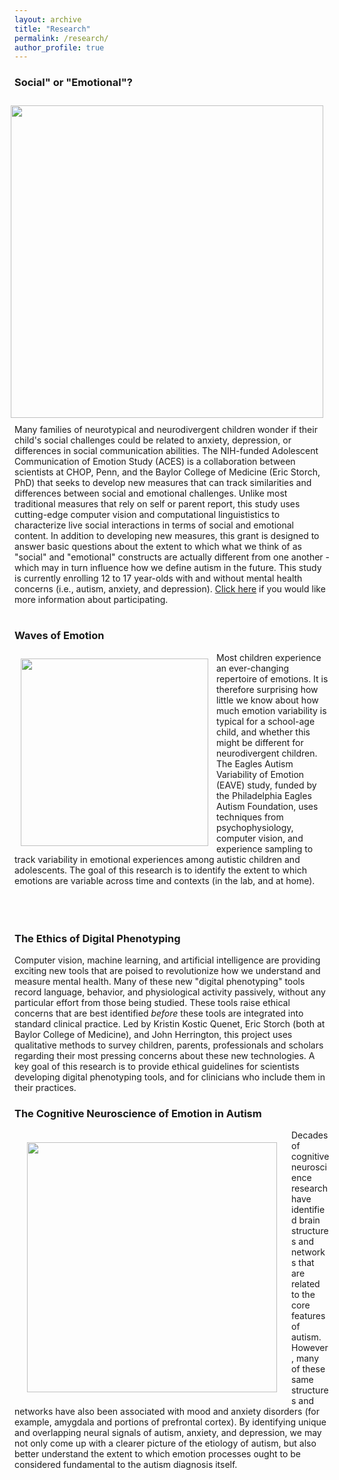 ```yaml
---
layout: archive
title: "Research"
permalink: /research/
author_profile: true
---
```

  
### Social" or "Emotional"?
<img align="right" src="https://emotionneurodiversitylab.github.io/images/m1_jess_montage.png" width="500 px" style="padding: 10px">
Many families of neurotypical and neurodivergent children wonder if their child's social challenges could be related to anxiety, depression, or differences in social communication abilities.  The NIH-funded Adolescent Communication of Emotion Study (ACES) is a collaboration between scientists at CHOP, Penn, and the Baylor College of Medicine (Eric Storch, PhD) that seeks to develop new measures that can track similarities and differences between social and emotional challenges. Unlike most traditional measures that rely on self or parent report, this study uses cutting-edge computer vision and computational linguististics to characterize live social interactions in terms of social and emotional content.  In addition to developing new measures, this grant is designed to answer basic questions about the extent to which what we think of as "social" and "emotional" constructs are actually different from one another - which may in turn influence how we define autism in the future.  This study is currently enrolling 12 to 17 year-olds with and without mental health concerns (i.e., autism, anxiety, and depression).  <a href="https://www.research.chop.edu/adolescent-communication-of-emotion-study-aces">Click here</a> if you would like more information about participating.
<br>
<br>

### Waves of Emotion
<img align="left" src="qrs.png" width="300 px" style="padding: 10px">
Most children experience an ever-changing repertoire of emotions.  It is therefore surprising how little we know about how much emotion variability is typical for a school-age child, and whether this might be different for neurodivergent children.  The Eagles Autism Variability of Emotion (EAVE) study, funded by the Philadelphia Eagles Autism Foundation, uses techniques from psychophysiology, computer vision, and experience sampling to track variability in emotional experiences among autistic children and adolescents.  The goal of this research is to identify the extent to which emotions are variable across time and contexts (in the lab, and at home).
<br><br><br><br>

### The Ethics of Digital Phenotyping
Computer vision, machine learning, and artificial intelligence are providing exciting new tools that are poised to revolutionize how we understand and measure mental health.  Many of these new "digital phenotyping" tools record language, behavior, and physiological activity passively, without any particular effort from those being studied. These tools raise ethical concerns that are best identified <i>before</i> these tools are integrated into standard clinical practice.  Led by Kristin Kostic Quenet, Eric Storch (both at Baylor College of Medicine), and John Herrington, this project uses qualitative methods to survey children, parents, professionals and scholars regarding their most pressing concerns about these new technologies. A key goal of this research is to provide ethical guidelines for scientists developing digital phenotyping tools, and for clinicians who include them in their practices.
<br>

### The Cognitive Neuroscience of Emotion in Autism
<img align="left" src="ss1.png" width="400 px" style="padding: 20px">
Decades of cognitive neuroscience research have identified brain structures and networks that are related to the core features of autism.  However, many of these same structures and networks have also been associated with mood and anxiety disorders (for example, amygdala and portions of prefrontal cortex).  By identifying unique and overlapping neural signals of autism, anxiety, and depression, we may not only come up with a clearer picture of the etiology of autism, but also better understand the extent to which emotion processes ought to be considered fundamental to the autism diagnosis itself.
